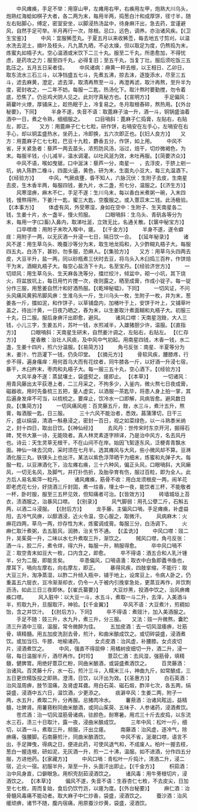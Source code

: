 <!-- { "loadSidebar": true } -->
　　中风瘫痪，手足不举：用穿山甲，左瘫用右甲，右痪用左甲，炮熟大川乌头，炮熟红海蛤如棋子大者，各二两为末，每用半两，捣葱白汁和成厚饼，径寸半，随左右贴脚心，缚定，密室安坐，以脚浸热汤盆中，待身麻汗出，急去药，宜谨避风，自然手足可举。半月再行一次，除根。忌口，远色，调养。亦治诸风疾。【《卫生宝鉴》】
　　中风：宜服豨莶丸。于夏五月以来收豨莶，每去地五寸剪刈，以温水洗去泥土，摘叶及枝头，凡九蒸九晒，不必太燥，但以取足为度，仍熬捣为末，炼蜜丸如梧子大。空心温酒或米饮下二三十丸。服至二千丸，所患愈加，不得忧虑，是药攻之力；服至四千丸，必得复旧；至五千丸，当复丁壮。服后须吃饭三五匙压之。五月五日采者佳。
　　中风诸病：麻黄一秤去根，以王相日、乙卯日，取东流水三石三斗，以净铛盛五七斗，先煮五沸，掠去沫，逐旋添水，尽至三五斗，滤去麻黄，澄定，滤去滓，取清再熬至一斗，再澄再滤，取汁再熬，至升半为度，密封收之，一二年不妨。每服一二匙，热汤化下。取汁熬时要勤搅，勿令着底，恐焦了。仍忌鸡犬阴人见之。此刘守真秘方也。【《宣明方》】
　　手足偏风：蒴藋叶火燎，厚铺床上，趁热眠于上，冷复易之。冬月取根舂碎，熬热用。【《外台秘要》，下同】
　　半身不遂，失音不语：取蓖麻子油一升，酒一斗，铜锅盛油着酒中一日，煮之令熟，细细服之。
　　口目喎斜：蓖麻子仁捣膏，左贴右，右贴左，即正。　　又方：用蓖麻子仁七七粒，研作饼，右喎安在左手心，左喎安在右手心，却以铜盂盛热水，坐药上，冷即换，五六次即正也。【《妇人良方》】　　又方：用蓖麻子仁七七粒，巴豆十九粒，麝香五分，作饼，如上用。
　　中风不省，牙关紧急者：藜芦一两去苗头，浓煎防风汤，浴过，焙干，切炒微褐色，为末。每服半钱，小儿减半，温水调灌。以吐风涎为效，未吐再服。【《简要济众》】
　　中风不语，喉如曳锯，口中涎沫：藜芦一分，南星一　，去浮皮，于脐上剜一坑，纳入陈酢二橡斗，四面火逼，黄色，研为末，生面丸小豆大，每三丸温酒下。【《经验方》】
　　中风，气厥痰壅，昏不知人，六脉沉伏：生附子去皮，生南星去皮，生木香半两，每服四钱，姜九片，水二盏，煎七分，温服之。【《济生方》】
　　风寒湿痹，麻木不仁，手足不遂：生川乌末，每以香白米煮粥一碗，入末四钱，慢熬得所，下姜汁一匙，蜜三大匙，空腹服之。或入薏苡末二钱。此汤极验。【《本事方》】
　　体虚有风，外受寒湿，身如在空中：生附子、生天南星各二钱，生姜十片，水一盏半，慢火煎服。
　　口眼喎斜：生乌头、青矾各等分为末，每用一字(口畜)入鼻内，取涕吐涎，立效无比，名通关散。【《箧中秘宝方》】
　　口卒噤瘖：用附子末吹入喉中，瘥。 【《千金方》】
　　半身不遂，遂令癖疰：用附子一两，以无灰酒一升浸一七日，隔日饮一合。 【《延年秘录》】
　　诸风不遂：用生草乌头、晚蚕沙等分为末，取生地龙捣和，入少酢糊丸梧子大。每服四五丸，白汤下，甚妙。勿多服，恐麻人。【《集验方》】　　又方：用草乌头四两去皮，大豆半升，盐一两，同以砂瓶煮三伏时去豆，将乌头入木臼捣三百杵，作饼焙干为末，酒糊丸梧子大。每空心盐汤下十丸，名至宝丹。【《经验济世方》】
　　一切顽风：用生草乌头、生天麻各洗等分，擂烂绞汁，倾盆中，砌一小坑，其下烧火，将盆放坑上，每日用竹片搅一次，夜则露之，晒至成膏，作成小锭子。每一锭分作三服，用葱姜自然汁和好酒热服。【《乾坤秘韫》，下同】
　　一切风证，不问头风痛风黄鸦吊脚风痹：生淮乌头一斤，生川乌头一枚，生附子一枚，并为末，葱姜各一斤，擂如泥，和作饼子，以草铺盘内，加楮叶于上，安饼于叶上，又铺草叶盖之，待出汁黄，一日夜乃晒之，舂为末，以生姜取汁煮面糊和丸梧子大。初服三十丸，日二服。服后身痹汗出即愈，避风。
　　诸风口噤：天南星泡銼，大人三钱，小儿三字，生姜五片，苏叶一钱，水煎减半，入雄猪胆少许，温服。【《直指方》】
　　口眼喎斜：天南星生研末，自然姜汁调之，左贴右，右贴左。 【《仁存方》】
　　星香散：治壮人风痰，及中风中气初起。用南星四钱，木香一钱，水二盏，生姜十四片，煎六分温服。【《易简方》】
　　角弓反张：南星、半夏等分为末，姜汁、竹沥灌下一钱，仍灸印堂。 【《摘元方》】
　　骨软风疾，腰膝疼，行步不得，遍身瘙痒：用何首乌大而有花纹者，同牛膝各一斤，以好酒一升浸七宿，暴干，木臼杵末，枣肉和丸梧子大。每一服三五十丸，空心酒下。【《经验方》】
　　大风半身不遂：蒸鼠壤土，袋盛熨之，瘥即止。 【《本草》】
　　一切诸风：用青风藤出太平荻港上者，二三月采之，不拘多少，入釜内，微火熬七日夜成膏，磁器收。用时先备梳三五把，量人虚实，以酒服一茶匙毕，将患人身上拍一掌，其后遍身发痒不可当，以梳梳之。要痒止，饮冷水一口即解，风病皆愈。避风数日良。【《集简方》】
　　一切风痛风疮：百灵藤五斤，銼，水三斗，煮汁五升，熬膏，每酒服一匙，日三服。
　　三十六风不能治者，悉效。菖蒲薄切，日干三斤，盛以绢袋，清酒一斛悬浸之，密封一百日，视之如菜绿色，以一斗熟黍米纳之，封十四日，取出日饮。【《神仙经》】
　　去风丹：世传宋时东京开河，掘得石碑，梵书大篆一诗，无能晓者。真人林灵素逐字辨译，乃是治中风方，名去风丹也。诗云：天生灵草无根干，不在山间不在岸。始因飞絮逐东风，泛梗青青飘水面。神仙一味去沉疴，采时须在七月半。选其瘫风与大风，些小微风却不算。豆淋酒化服三丸，铁镤头上也出汗。某法以紫色浮萍晒干为细末，炼蜜和丸弹子大。每服一粒，以豆淋酒化下，治左瘫右痪，三十六种风，偏正头风，口眼喎斜，大风癞风，一切无名风，及脚气，并打扑伤折，及胎孕育有伤，服过百粒，即为全人。此方后人易名紫萍一粒丹。
　　诸风瘫痪，筋骨不收：用白龙须根皮一两，闹羊花即老虎花七分，好烧酒三斤封固，煮一炷香，埋土中一夜，能饮者三杯，不能敬者一杯，卧时服，服至三五杯见效，但知痛者可治。【《皆效方》】
　　砖墙城垣上苔衣，渍酒服之，治暴风口噤。 【《别录》】
　　风气脚弱：用孔公孽二斤，石斛五两，以酒二斗浸服。 【《肘后方》】
　　龙手藤，主偏风口喎，手足瘫痪，补虚益阳，去冷气风痹，以醇酒浸，近火令温，空心服之，取微汗。
　　风病麻木：火麻花四两，草乌一两，炒存性为末，炼蜜调成膏。每服三分，白汤调下。
　　火麻仁取汁煮粥，去五脏风，润肺，治关节不通。 【《孟诜》】
　　中风口噤：豉二升，吴茱萸一升，二味以水七升煮取三升，渐饮之。
　　贼风口噤，角弓反张：酒一斗，胶二斤，煮令烊，得六升，每服一升，稍服得愈。
　　卒中风口喎不正：取空青末如豆大一枚，口内含之，即愈。
　　卒不得语：酒五合和人乳汁锺半，分为二服，即能言矣。
　　卒患偏风，口喎语濇：取衣中白鱼即蠹书鱼也，摩耳下，喎向左摩右，向右摩左，即正。
　　暴得风疾，四肢挛缩，不能行：取大豆三升，淘净蒸湿，以酢二升倾入瓶中，铺于地上，设席豆上，令病人卧之，仍重盖五六层衣，豆冷渐渐却衣，仍令一人于被内引挽挛急处，更蒸豆再作，并饮荆沥汤，如此三日三夜即休。【《崔氏纂要》】
　　大豆炒黑，投酒中饮之，治风痹瘫痪口噤。
　　风入脏中：以大豆一斗，水五斗，煮取一斗二升，去滓，入美酒斗半，煎取九升，旦服取汗，神验。【《千金翼》】
　　卒风不语：大豆煮汁，煎稠如饴，含之并饮汁。 【《肘后方》，下同】
　　卒不得语：煮豉汁，加入美酒服之。
　　手足不随：豉三升，水九升，煮三升，分三服。　　又法：豉一升微熬，囊贮渍三升酒中三宿，温服，常令微醉为佳。
　　五加皮酒：去一切风湿痿痹，壮筋骨，填精髓。用五加皮洗刮去骨，煎汁，和曲米酿成饮之。或切碎袋盛，浸酒煮饮。或加当归、牛膝、地榆诸药。
　　女贞皮酒：治风虚，补腰膝。女贞皮切片，浸酒煮饮之。
　　中风，强直不得屈伸：用橘树皮细切一升，酒二升，浸一宿，每日温服半斤，酒尽再作。【时珍】
　　薏苡仁酒：去风湿，强筋骨，填精髓，健脾胃。用绝好薏苡仁粉，同曲米酿酒，或袋盛煮酒饮之。
　　百灵藤酒：治诸风。百灵藤十斤，水一石，煎汁三斗，入糯米三斗，神曲九斤，如常酿成，三五日更炊糯饭投之即熟，澄清，日饮，以汗出为效。【《圣惠方》】
　　白石英酒：治风湿周痹，肢节湿痛，及肾虚耳聋。用白石英、磁石煅，酢淬七次，各五两，绢袋盛，浸酒中五六日，温饮酒，少更添之。
　　痰澼卒风：生姜二两，附子一两，水五升，煮取二升，分再服。忌猪肉冷水。
　　薯蓣酒：治诸风眩运，益精髓，壮脾肾。用薯蓣粉同曲米酿酒，或同山茱萸、五味子、人参诸药，浸酒煮饮。
　　苍朮酒：治一切风湿筋骨诸病，驻颜色，耐寒暑。用朮三十斤去皮捣，以东流水三石，渍三十日取汁，露一夜，浸曲米酿成饮。
　　三年中风：松叶一斤，细切，以酒一斗，煮取三升，频服，汗出立瘥。
　　南藤酒：治风虚，逐冷气，除痹痛，强腰脚。石南藤煎汁，同曲米酿酒饮。
　　中风不省，涎潮口噤，语言不出，手足亸曳，得病之日，便进此药，可使风退气和，不成废人。柏叶一握去枝，葱白一握连根，研如泥，无灰酒一升，煎一二十沸，温服。如不进酒，分作四五分服，方进他药。【《家藏方》】
　　中风口喎：青松叶一斤捣汁，清酒二升，浸二宿，近火一宿。初服半升，渐至一升，头面汗出即止。【《千金方》】
　　枳茹酒：治中风身直，口僻眼急。用枳壳刮茹浸酒饮之。
　　诸风毒：用牛蒡根切片，浸酒饮之。 【《本草》】
　　偏风不遂，失音不语：生吞杏仁七枚，不去皮尖，日加至七七枚，周而复始，食后仍饮竹沥，以瘥为度。【《外台秘要》】
　　麻仁酒：治骨髓风毒痛不能动者。取大麻子中仁炒香，袋盛，浸酒饮之。
　　蚕沙酒：治风缓顽痹，诸节不随，腹内宿痛，用原蚕沙炒黄，袋盛，浸酒饮。
